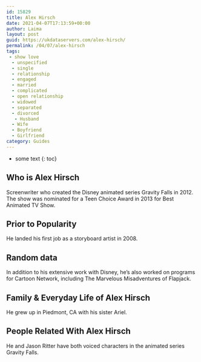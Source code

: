 ```yaml
---
id: 15829
title: Alex Hirsch
date: 2021-04-07T17:13:59+00:00
author: Laima
layout: post
guid: https://ukdataservers.com/alex-hirsch/
permalink: /04/07/alex-hirsch
tags:
 - show love
  - unspecified
  - single
  - relationship
  - engaged
  - married
  - complicated
  - open relationship
  - widowed
  - separated
  - divorced
   - Husband
  - Wife
  - Boyfriend
  - Girlfriend
category: Guides
---
```


* some text
{: toc}


## Who is Alex Hirsch
                  
                  
                  
Screenwriter who created the Disney animated series Gravity Falls in 2012. The show was nominated for a Teen Choice Award in 2013 for Best Animated TV Show. 
                  
              
            
              
            
                
                
                
## Prior to Popularity
                  
                  
                  
He landed his first job as a storyboard artist in 2008. 
                  
              
            
              
            
                
                
                
## Random data
                  
                  
                  
In addition to his extensive work with Disney, he&#8217;s also worked on programs for Cartoon Network, including The Marvelous Misadventures of Flapjack.
                  
              
            
              
            
                
                
                
## Family & Everyday Life of Alex Hirsch
                  
                  
                  
He grew up in Piedmont, CA with his sister Ariel. 
                  
              
            
              
            
                
                
                
## People Related With Alex Hirsch
                  
                  
                  
He and Jason Ritter have both voiced characters in the animated series Gravity Falls.
                  
              
            
              
            
                
              
            
              
              
            
            
              
            
          
          
          